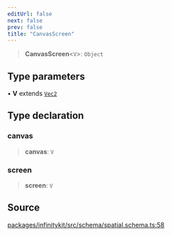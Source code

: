 ```yaml
---
editUrl: false
next: false
prev: false
title: "CanvasScreen"
---
```


> **CanvasScreen**\<`V`\>: `Object`

## Type parameters

• **V** extends [`Vec2`](Vec2.md)

## Type declaration

### canvas

> **canvas**: `V`

### screen

> **screen**: `V`

## Source

[packages/infinitykit/src/schema/spatial.schema.ts:58](https://github.com/nodenogg-in/alpha-p2p/blob/e7369be/packages/infinitykit/src/schema/spatial.schema.ts#L58)
